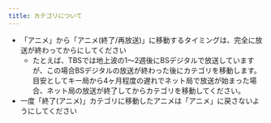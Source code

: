 ```yaml
---
title: カテゴリについて
---
```


-   「アニメ」から「アニメ(終了/再放送)」に移動するタイミングは、完全に放送が終わってからにしてください
    -   たとえば、TBSでは地上波の1～2週後にBSデジタルで放送していますが、この場合BSデジタルの放送が終わった後にカテゴリを移動します。 目安としてキー局から4ヶ月程度の遅れでネット局で放送が始まった場合、ネット局の放送が終了してからカテゴリを移動してください。
-   一度「終了(アニメ)」カテゴリに移動したアニメは「アニメ」に戻さないようにしてください
